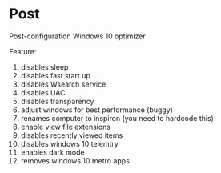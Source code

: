 # Post
Post-configuration Windows 10 optimizer

Feature:
1. disables sleep
2. disables fast start up
3. disables Wsearch service
4. disables UAC
5. disables transparency
6. adjust windows for best performance (buggy)
7. renames computer to inspiron (you need to hardcode this)
8. enable view file extensions
9. disables recently viewed items
10. disables windows 10 telemtry
11. enables dark mode
12. removes windows 10 metro apps
